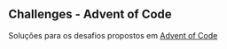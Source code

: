 ## Challenges - Advent of Code
Soluções para os desafios propostos em [Advent of Code](http://adventofcode.com/)